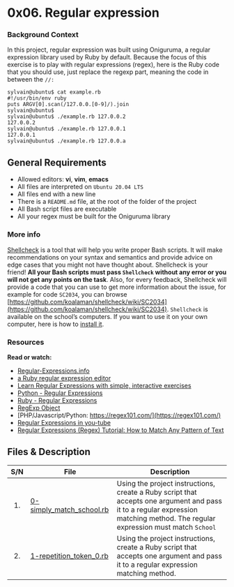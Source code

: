 # 0x06. Regular expression
### Background Context
In this project, regular expression was built using Oniguruma, a regular expression library used by Ruby by default. Because the focus of this exercise is to play with regular expressions (regex), here is the Ruby code that you should use, just replace the regexp part, meaning the code in between the ``//:``

```
sylvain@ubuntu$ cat example.rb
#!/usr/bin/env ruby
puts ARGV[0].scan(/127.0.0.[0-9]/).join
sylvain@ubuntu$
sylvain@ubuntu$ ./example.rb 127.0.0.2
127.0.0.2
sylvain@ubuntu$ ./example.rb 127.0.0.1
127.0.0.1
sylvain@ubuntu$ ./example.rb 127.0.0.a
```

## General Requirements
* Allowed editors: **vi**, **vim**, **emacs**
* All files are interpreted on ``Ubuntu 20.04 LTS``
* All files end with a new line
* There is a ``README.md`` file, at the root of the folder of the project
* All Bash script files are executable
* All your regex must be built for the Oniguruma library

### More info
[Shellcheck](https://github.com/koalaman/shellcheck) is a tool that will help you write proper Bash scripts. It will make recommendations on your syntax and semantics and provide advice on edge cases that you might not have thought about. Shellcheck is your friend! **All your Bash scripts must pass ``Shellcheck`` without any error or you will not get any points on the task**. Also, for every feedback, Shellcheck will provide a code that you can use to get more information about the issue, for example for code ``SC2034``, you can browse [https://github.com/koalaman/shellcheck/wiki/SC2034](https://github.com/koalaman/shellcheck/wiki/SC2034).
``Shellcheck`` is available on the school’s computers. If you want to use it on your own computer, here is how to [install it](https://github.com/koalaman/shellcheck#installing).

### Resources
**Read or watch:**
* [Regular-Expressions.info](https://www.regular-expressions.info/)
* [a Ruby regular expression editor](https://rubular.com/)
* [Learn Regular Expressions with simple, interactive exercises](https://regexone.com/)
* [Python - Regular Expressions](https://www.tutorialspoint.com/python/python_reg_expressions.htm)
* [Ruby - Regular Expressions](https://www.tutorialspoint.com/ruby/ruby_regular_expressions.htm)
* [RegExp Object](https://www.w3schools.com/jsref/jsref_obj_regexp.asp)
* [PHP/Javascript/Python: https://regex101.com/](https://regex101.com/)
* [Regular Expressions in you-tube](https://www.youtube.com/watch?v=rhzKDrUiJVk)
* [Regular Expressions (Regex) Tutorial: How to Match Any Pattern of Text](https://www.youtube.com/watch?v=sa-TUpSx1JA)

## Files & Description
|  S/N	|	File	|	Description	|
|:-----:|---------------|-----------------------|
|  1.	|[0-simply_match_school.rb](https://github.com/Dikachis/alx-system_engineering-devops/blob/main/0x06-regular_expressions/0-simply_match_school.rb) | Using the project instructions, create a Ruby script that accepts one argument and pass it to a regular expression matching method. The regular expression must match ``School`` |
|  2.   |[1-repetition_token_0.rb](https://github.com/Dikachis/alx-system_engineering-devops/blob/main/0x06-regular_expressions/1-repetition_token_0.rb) | Using the project instructions, create a Ruby script that accepts one argument and pass it to a regular expression matching method.  |
